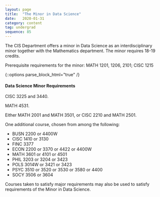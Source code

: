 ```yaml
---
layout: page
title:  "The Minor in Data Science"
date:   2020-01-31
category: content
tag: undergrad
sequence: 85
---
```

The CIS Department offers a minor in Data Science as an interdisciplinary minor together with the Mathematics department. The minor requires 18-19 credits. 

Prerequisite requirements for the minor:
MATH 1201, 1206, 2101; CISC 1215

{::options parse_block_html="true" /}
<div class="callout">

<h4>Data Science Minor Requirements</h4>

CISC 3225 and 3440.

MATH 4531.

Either MATH 2001 and MATH 3501, or CISC 2210 and MATH 2501.

One additional course, chosen from among the following:
<ul>
<li> BUSN 2200 or 4400W  </li>
<li> CISC 1410 or 3130 </li>
<li> FINC 3377 </li>
<li> ECON 2200 or 3370 or 4422 or 4400W </li>
<li> MATH 3601 or 4101 or 4501 </li>
<li> PHIL 3203 or 3204 or 3423 </li>
<li> POLS 3014W or 3421 or 3423 </li>
<li> PSYC 3510 or 3520 or 3530 or 3580 or 4400 </li>
<li> SOCY 3506 or 3604 </li>
  
</ul>
</div>

Courses taken to satisfy major requirements may also be used to satisfy requirements
of the Minor in Data Science.

